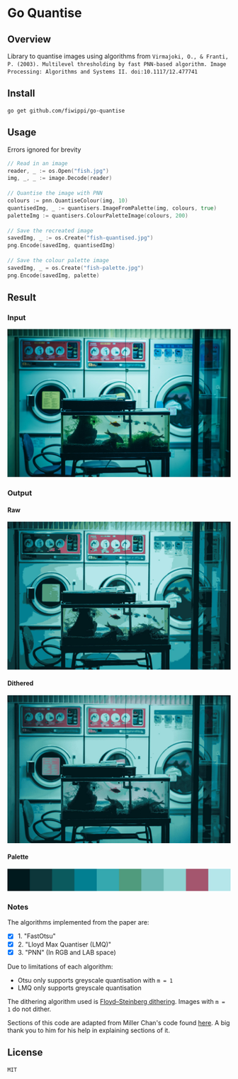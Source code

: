 # Go Quantise
## Overview
Library to quantise images using algorithms from `Virmajoki, O., & Franti, P. (2003). Multilevel thresholding by fast PNN-based algorithm. Image Processing: Algorithms and Systems II. doi:10.1117/12.477741`

## Install
```
go get github.com/fiwippi/go-quantise
```

## Usage
Errors ignored for brevity
```go
// Read in an image
reader, _ := os.Open("fish.jpg")
img, _, _ := image.Decode(reader)

// Quantise the image with PNN
colours := pnn.QuantiseColour(img, 10)
quantisedImg, _ := quantisers.ImageFromPalette(img, colours, true)
paletteImg := quantisers.ColourPaletteImage(colours, 200)

// Save the recreated image
savedImg, _ := os.Create("fish-quantised.jpg")
png.Encode(savedImg, quantisedImg)

// Save the colour palette image
savedImg, _ = os.Create("fish-palette.jpg")
png.Encode(savedImg, palette)
```

## Result 
### Input
![input](assets/fish.jpg)
### Output
#### Raw
![output](assets/fish-quantised.jpg)
#### Dithered
![output-dithered](assets/fish-quantised-dithered.jpg)
#### Palette
![output palette](assets/fish-palette.jpg)

### Notes
The algorithms implemented from the paper are:
- [x] 1\. "FastOtsu"
- [x] 2\. "Lloyd Max Quantiser (LMQ)"
- [x] 3\. "PNN" (In RGB and LAB space)

Due to limitations of each algorithm:
- Otsu only supports greyscale quantisation with `m = 1`
- LMQ only supports greyscale quantisation

The dithering algorithm used is [Floyd–Steinberg dithering](https://en.wikipedia.org/wiki/Floyd%E2%80%93Steinberg_dithering). Images with `m = 1` do not dither.

Sections of this code are adapted from Miller Chan's code found [here](`https://github.com/mcychan/nQuantCpp). 
A big thank you to him for his help in explaining sections of it.

## License
`MIT`